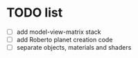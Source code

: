 # TODO list
- [ ] add model-view-matrix stack
- [ ] add Roberto planet creation code
- [ ] separate objects, materials and shaders